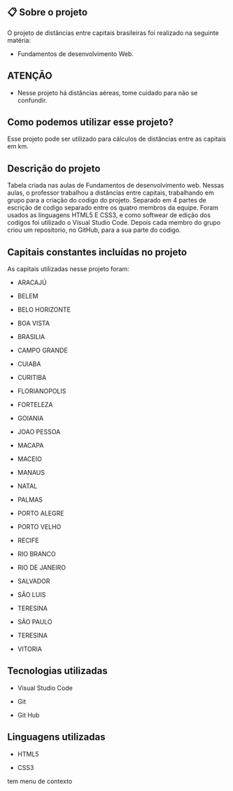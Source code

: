 ## 📋 Sobre o projeto

 O projeto de distâncias entre capitais brasileiras foi realizado na seguinte matéria:

* Fundamentos de desenvolvimento Web.

 ## ATENÇÃO

 * Nesse projeto há distâncias aéreas, tome cuidado para não se confundir.

  ## Como podemos utilizar esse projeto?

 Esse projeto pode ser utilizado para cálculos de distâncias entre as capitais em km.

 ## Descrição do projeto

Tabela criada nas aulas de Fundamentos de desenvolvimento web.  Nessas aulas, o professor trabalhou a distâncias entre capitais, trabalhando em grupo para a criação do codigo do projeto. Separado em 4 partes de escrição de codigo separado entre os quatro membros da equipe. Foram usados as linguagens HTML5 E CSS3, e como softwear de edição dos codigos foi utilizado o Visual Studio Code. Depois cada membro do grupo criou um repositorio, no GitHub, para a sua parte do codigo.

## Capitais constantes incluídas no projeto

As capitais utilizadas nesse projeto foram:

* ARACAJÚ                                                                                  

* BELEM                                                                            

* BELO HORIZONTE                                                                    

* BOA VISTA                                                        

* BRASILIA                                                                      

* CAMPO GRANDE                                                                  

* CUIABA                                                                    

* CURITIBA                                                              

* FLORIANOPOLIS                                                                

* FORTELEZA                                                        

* GOIANIA                                                                  

* JOAO PESSOA                                                                      

* MACAPA                                                                

* MACEIO                                                                    

* MANAUS                                                                    

* NATAL                                                            

* PALMAS                                                                            

* PORTO ALEGRE                                                              

* PORTO VELHO                                                          

* RECIFE                                    

* RIO BRANCO                                                                

* RIO DE JANEIRO                                                                        

* SALVADOR                                              

* SÃO LUIS                                                              

* TERESINA                                                                          

* SÃO PAULO  

* TERESINA

* VITORIA

## Tecnologias utilizadas

* Visual Studio Code

* Git

* Git Hub

## Linguagens utilizadas

* HTML5

* CSS3

tem menu de contexto